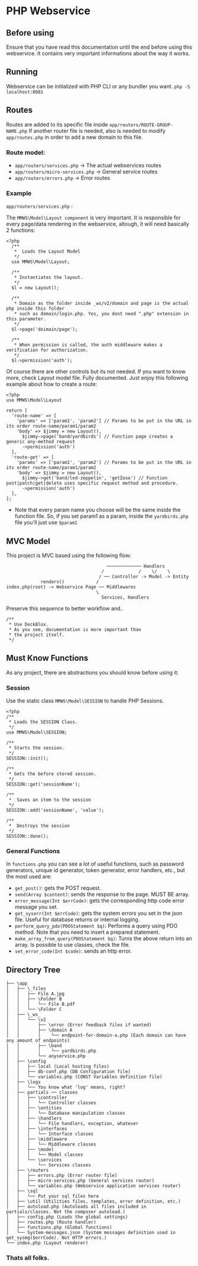 # PHP Webservice

## Before using

Ensure that you have read this documentation until the end
before using this webservice. It contains very important
informations about the way it works.

## Running

Webservice can be initialized with PHP CLI or any bundler you want.
`php -S localhost:8081` 

## Routes

Routes are added to its specific file inside `app/routers/ROUTE-GROUP-NAME.php` 
If another router file is needed, also is needed to modify `app/routes.php` in order
to add a new domain to this file.

### Route model:

 - `app/routers/services.php` -> The actual webservices routes
 - `app/routers/micro-services.php` -> General service routes
 - `app/routers/errors.php` -> Error routes

### Example

`app/routers/services.php` :

The `MMWS\Model\Layout component` is very important. It is responsible for
every page/data rendering in the webservice, altough, it will need basically 2 functions:

``` 
<?php 
  /**
   *  Loads the Layout Model
   */
  use MMWS\Model\Layout;

  /**
   * Instantiates the layout.
   */
  $l = new Layout();

  /** 
   * Domain as the folder inside _ws/v2/domain and page is the actual php inside this folder 
   * such as domain/login.php. Yes, you dont need ".php" extension in this parameter.
   */
  $l->page('doimain/page');

  /**
   * When permission is called, the auth middleware makes a verification for authorization.
   */
  $l->permission('auth');
```

Of course there are other controls but its not needed. If you want to know more, check Layout model file. Fully documented.
Just enjoy this following example about how to create a route:

``` 
<?php 
use MMWS\Model\Layout

return [
  'route-name' => [
    'params' => ['param1', 'param2'] // Params to be put in the URL in its order route-name/param1/param2
    'body' => $jimmy = new Layout(),
      $jimmy->page('band/yardbirds') // Function page creates a generic any-method request
      ->permission('auth')
  ],
  'route-get' => [
    'params' => ['param1', 'param2'] // Params to be put in the URL in its order route-name/param1/param2
    'body' => $jimmy = new Layout(),
      $jimmy->get('band/led-zeppelin', 'getZoso') // Function post|patch|get|delete uses specific request method and procedure.
      ->permission('auth')
  ],
];

```
* Note that every param name you choose will be the same inside the function file. So, if you set param1 as a param, inside
the `yardbirds.php` file you'll just use `$param1`

## MVC Model

This project is MVC based using the following flow:

``` 
                                      ───────────── Handlers 
                                    /             /    \/    \
                                   / ── Controller -> Model -> Entity
             renders()            /
index.php(root) -> Webservice Page ── Middlewares
                                  \
                                    Services, Handlers

```

Preserve this sequence to better workflow and..

``` 
/**
 * Use DockBlox. 
 * As you see, documentation is more important than 
 * the project itself.
 */
```

## Must Know Functions

As any project, there are abstractions you should know before using it:

### Session

Use the static class `MMWS\Model\SESSION` to handle PHP Sessions.

```
<?php
/**
 * Loads the SESSION Class.
 */
use MMWS\Model\SESSION;

/**
 * Starts the session.
 */
SESSION::init();

/**
 * Gets the before stored session.
 */
SESSION::get('sessionName');

/**
 *  Saves an item to the session
 */ 
SESSION::add('sessionName', 'value');

/**
 *  Destroys the session
 */ 
SESSION::done();

```

### General Functions

In `functions.php` you can see a lot of useful functions, such as password generators,
unique id generator, token generator, error handlers, etc., but the most used are:

 - `get_post()`: gets the POST request.
 - `send(Array $content)`: sends the response to the page. MUST BE array.
 - `error_message(Int $errCode)`: gets the corresponding http code error message you set.
 - `get_syserr(Int $errCode)`: gets the system errors you set in the json file. Useful for database returns or internal logging.
 - `perform_query_pdo(PDOStatement $q)`: Performs a query using PDO method. Note that you need to insert a prepared statement.
 - `make_array_from_query(PDOStatement $q)`: Turns the above return into an array. Is possible to use classes, check the file.
 - `set_error_code(Int $code)`: sends an http error.

## Directory Tree

``` 
├── \app
│   ├── \_files
│   │   ├── File A.jpg
│   │   ├── \Folder B
│   │   │   └── File B.pdf
│   │   └── \Folder C
│   ├── \_ws_
│   │   └── \v2
│   │       ├── \error (Error feedback files if wanted) 
│   │       ├── \domain A
│   │       │    └── endpoint-for-domain-a.php (Each domain can have any amount of endpoints)
│   │       ├── \band
│   │       │    └── yardbirds.php
│   │       └── anyservice.php
│   ├── \config
│   │   ├── local (Local hosting files)
│   │   ├── db-conf.php (DB Configuration file)
│   │   └── variables.php (CONST Variables definition file)
│   ├── \logs
│   │   └── You know what 'log' means, right?
│   ├── partials ── classes
│   │   ├── \controller
│   │   │   └── Controller classes
│   │   ├── \entities
│   │   │   └── Database manipulation classes
│   │   ├── \handlers
│   │   │   └── File handlers, exception, whatever
│   │   ├── \interfaces
│   │   │   └── Interface classes
│   │   ├── \middleware
│   │   │   └── Middleware classes
│   │   ├── \model
│   │   │   └── Model classes
│   │   └── \services 
│   │       └── Services classes
│   ├── \routers
│   │   ├── errors.php (Error router file)
│   │   ├── micro-services.php (General services router)
│   │   └── variables.php (Webservice application services router)
│   ├── \sql
│   │   └── Put your sql files here
│   ├── \util (Utilities files, templates, error definition, etc.)
│   ├── autoload.php (Autoloads all files included in partials/classes. Not the composer autoload.)
│   ├── config.php (Loads the global settings)
│   ├── routes.php (Route handler)
│   ├── functions.php (Global functions)
│   └── System-messages.json (System messages definition used in get_sysmg($errCode). Not HTTP errors.)
└── index.php (Layout renderer)
```
 ### Thats all folks.
